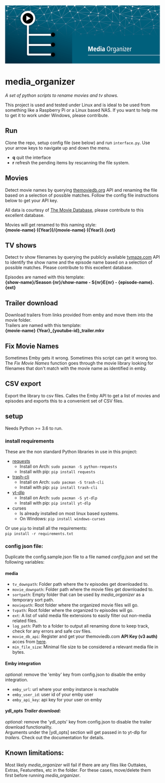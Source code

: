 ![banner.jpg](assets/media-organizer-banner.png?raw=true "Media Organizer Banner")  

# media_organizer
*A set of python scripts to rename movies and tv shows.*

This project is used and tested under Linux and is ideal to be used from something like a Raspberry Pi or a Linux based NAS. If you want to help me to get it to work under Windows, please contribute.

## Run
Clone the repo, setup config file (see below) and run `interface.py`. Use your arrow keys to navigate up and down the menu.  
* **q** quit the interface
* **r** refresh the pending items by rescanning the file system.

## Movies
Detect movie names by querying [themoviedb.org](https://www.themoviedb.org/) API and renaming the file based on a selection of possible matches. Follow the config file instructions below to get your API key.

All data is courtesy of [The Movie Database](https://www.themoviedb.org), please contribute to this excellent database.

Movies will get renamed to this naming style:  
**{movie-name} ({Year})/{movie-name} ({Year}).{ext}**

## TV shows
Detect tv show filenames by querying the publicly available [tvmaze.com](https://www.tvmaze.com/) API to identify the show name and the episode name based on a selection of possible matches. Please contribute to this excellent database. 

Episodes are named with this template:  
**{show-name}/Season {nr}/show-name - S{nr}E{nr} - {episode-name}.{ext}**

## Trailer download
Download trailers from links provided from emby and move them into the movie folder.  
Trailers are named with this template:  
**{movie-name} {Year}_{youtube-id}_trailer.mkv**

## Fix Movie Names
Sometimes Emby gets it wrong. Sometimes this script can get it wrong too. The *Fix Movie Names* function goes through the movie library looking for filenames that don't match with the movie name as identified in emby.

## CSV export
Export the library to csv files. Calles the Emby API to get a list of movies and episodes and exports this to a convenient set of CSV files.

## setup
Needs Python >= 3.6 to run.

### install requirements
These are the non standard Python libraries in use in this project:
* [requests](https://pypi.org/project/requests/)
    * Install on Arch: `sudo pacman -S python-requests`
    * Install with pip: `pip install requests`
* [trash-cli](https://pypi.org/project/trash-cli/)
    * Install on Arch: `sudo pacman -S trash-cli`
    * Install with pip: `pip install trash-cli`
* [yt-dlp](https://pypi.org/project/yt-dlp/)
    * Install on Arch: `sudo pacman -S yt-dlp`
    * Install with pip: `pip install yt-dlp`
* curses
    * Is already installed on most linux based systems.
    * On Windows: `pip install windows-curses`

Or use `pip` to install all the requirements:  
`pip install -r requirements.txt`

### config json file:
Duplicate the config.sample.json file to a file named *config.json* and set the following variables:
#### media
* `tv_downpath`: Folder path where the tv episodes get downloaded to.
* `movie_downpath`: Folder path where the movie files get downloaded to.
* `sortpath`: Empty folder that can be used by *media_organizer* as a temporary sort path.
* `moviepath`: Root folder where the organized movie files will go.
* `tvpath`: Root folder where the organized tv episodes will go.
* `ext`: A list of valid media file extensions to easily filter out non-media related files.
* `log_path`: Path to a folder to output all renaming done to keep track, check for any errors and safe csv files.
* `movie_db_api`: Register and get your themoviedb.com **API Key (v3 auth)** acces from [here](https://www.themoviedb.org/settings/api).
* `min_file_size`: Minimal file size to be considered a relevant media file in bytes.  

#### Emby integration
*optional:* remove the 'emby' key from config.json to disable the emby integration. 
* `emby_url`: url where your emby instance is reachable
* `emby_user_id`: user id of your emby user
* `emby_api_key`: api key for your user on emby  

#### ydl_opts *Trailer download:*  
*optional:* remove the 'ydl_opts' key from config.json to disable the trailer download functionality.  
Arguments under the [ydl_opts] section will get passed in to yt-dlp for *trailers*. Check out the documentation for details.

## Known limitations:
Most likely *media_organizer* will fail if there are any files like Outtakes, Extras, Featurettes, etc in the folder. For these cases, move/delete them first before running *media_organizer*.  